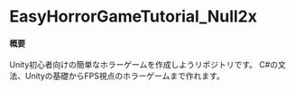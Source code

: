 # EasyHorrorGameTutorial_Null2x

#### 概要
Unity初心者向けの簡単なホラーゲームを作成しようリポジトリです。
C#の文法、Unityの基礎からFPS視点のホラーゲームまで作れます。
